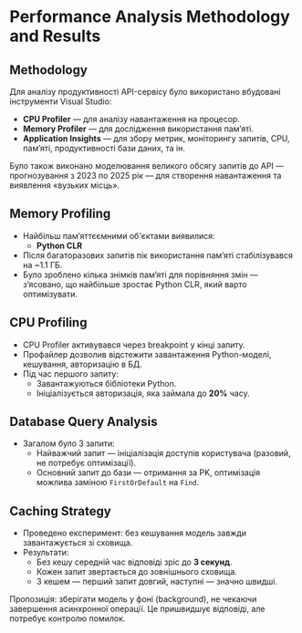 # Performance Analysis Methodology and Results

## Methodology

Для аналізу продуктивності API-сервісу було використано вбудовані інструменти Visual Studio:

- **CPU Profiler** — для аналізу навантаження на процесор.
- **Memory Profiler** — для дослідження використання пам’яті.
- **Application Insights** — для збору метрик, моніторингу запитів, CPU, пам’яті, продуктивності бази даних, та ін.

Було також виконано моделювання великого обсягу запитів до API — прогнозування з 2023 по 2025 рік — для створення навантаження та виявлення «вузьких місць».

## Memory Profiling

- Найбільш пам’яттєємними об'єктами виявилися:
  - **Python CLR**
- Після багаторазових запитів пік використання пам’яті стабілізувався на ~1.1 ГБ.
- Було зроблено кілька знімків пам’яті для порівняння змін — з’ясовано, що найбільше зростає Python CLR, який варто оптимізувати.

## CPU Profiling

- CPU Profiler активувався через breakpoint у кінці запиту.
- Профайлер дозволив відстежити завантаження Python-моделі, кешування, авторизацію в БД.
- Під час першого запиту:
  - Завантажуються бібліотеки Python.
  - Ініціалізується авторизація, яка займала до **20%** часу.

## Database Query Analysis

- Загалом було 3 запити:
  - Найважчий запит — ініціалізація доступів користувача (разовий, не потребує оптимізації).
  - Основний запит до бази — отримання за PK, оптимізація можлива заміною `FirstOrDefault` на `Find`.

## Caching Strategy

- Проведено експеримент: без кешування модель завжди завантажується зі сховища.
- Результати:
  - Без кешу середній час відповіді зріс до **3 секунд**.
  - Кожен запит звертається до зовнішнього сховища.
  - З кешем — перший запит довгий, наступні — значно швидші.

Пропозиція: зберігати модель у фоні (background), не чекаючи завершення асинхронної операції. Це пришвидшує відповіді, але потребує контролю помилок.